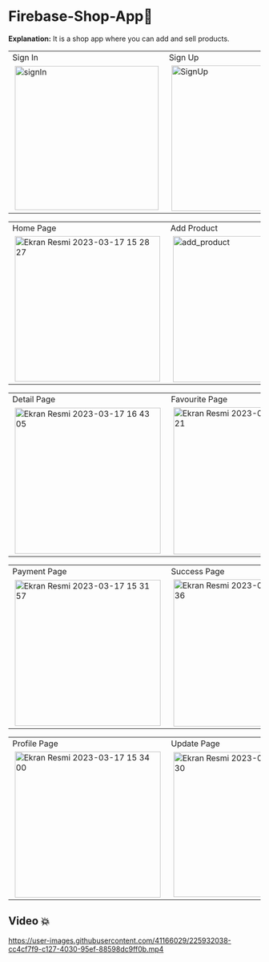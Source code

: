 # Firebase-Shop-App🌈

**Explanation:** It is a shop app where you can add and sell products.




<div>
<table>
  <tr>
    <td >Sign In</td>
     <td>Sign Up</td>
    <td>Forgot Password</td>
 
  </tr>


  <tr>
    <td >
      <img width="287" alt="signIn" src="https://user-images.githubusercontent.com/41166029/225912627-febb8f2a-8d1f-4492-9ad5-f76140ff0ff7.png" hspace="5"/>
    </td>
   <td>
    <img width="290" alt="SignUp" src="https://user-images.githubusercontent.com/41166029/225914353-6d1e283c-e1fa-4603-8ab2-5bee6fa1f49e.png" hspace="5"/>
    </td>
      <td>
    <img width="290" alt="ForgotPassword" src="https://user-images.githubusercontent.com/41166029/225914672-1ebf907c-7e22-4585-a41b-8837c7b78270.png" hspace="5"/>
    </td>
  
  </tr>
 </table>
 
 </div>
 
 
 <div>
<table>
  <tr>
    <td >Home Page</td>
     <td> Add Product</td>
    <td>Category Page</td>
 
  </tr>



  <tr>
    <td >
     <img width="290" alt="Ekran Resmi 2023-03-17 15 28 27" src="https://user-images.githubusercontent.com/41166029/225915524-86deee6f-fdbb-43b0-9cf4-c137fd8c08e1.png" hspace="5"/>
    </td>
   <td>
    <img width="291" alt="add_product" src="https://user-images.githubusercontent.com/41166029/225920514-bb7c8040-fde5-45eb-af5c-a5ec95c432e9.png" hspace="5"/>
    </td>
      <td>
   <img width="289" alt="Ekran Resmi 2023-03-17 16 42 42" src="https://user-images.githubusercontent.com/41166029/225922219-5213e1b1-3214-4c8f-ba75-d38c686d44e8.png" hspace="5"/>
    </td>
  
  </tr>
 </table>
 
 </div>
 

  <div>
<table>
  <tr>
    <td >Detail Page</td>
     <td>Favourite Page</td>
    <td>Basket Page</td>
 
  </tr>

  <tr>
    <td >
    <img width="291" alt="Ekran Resmi 2023-03-17 16 43 05" src="https://user-images.githubusercontent.com/41166029/225924572-a9544d50-faba-49af-bb0c-193e5b886f55.png" hspace="5"/>
    </td>
   <td>
    <img width="293" alt="Ekran Resmi 2023-03-17 15 29 21" src="https://user-images.githubusercontent.com/41166029/225924896-e1640d99-fedf-4276-89d8-85a0a1d27700.png" hspace="5"/>
    </td>
      <td>
 <img width="293" alt="Ekran Resmi 2023-03-17 15 30 13" src="https://user-images.githubusercontent.com/41166029/225925144-7583960c-ccc4-4e02-8a11-8ea8442d891a.png" hspace="5"/>
    </td>
  
  </tr>
 </table>
 
 </div>
 
 
 
   <div>
<table>
  <tr>
    <td>Payment Page</td>
     <td>Success Page</td>

  </tr>


  <tr>
    <td >
   <img width="291" alt="Ekran Resmi 2023-03-17 15 31 57" src="https://user-images.githubusercontent.com/41166029/225929317-857a1690-1186-465f-80c9-b59a96f378dc.png" hspace="5"/>
    </td>
   <td>
 <img width="293" alt="Ekran Resmi 2023-03-17 15 32 36" src="https://user-images.githubusercontent.com/41166029/225929853-2961da93-1d67-419c-8e64-7b72ad837249.png" hspace="5"/>
    </td>

  
  </tr>
 </table>
 
 </div>
 
 
 
<div>
<table>
  <tr>
    <td>Profile Page</td>
     <td>Update Page</td>

  </tr>


  <tr>
    <td >
  <img width="291" alt="Ekran Resmi 2023-03-17 15 34 00" src="https://user-images.githubusercontent.com/41166029/225931011-36dc4c04-861f-433f-99b9-1a5f0fd6486a.png" hspace="5"/>
    </td>
   <td>
<img width="289" alt="Ekran Resmi 2023-03-17 15 33 30" src="https://user-images.githubusercontent.com/41166029/225931326-31ce0d39-ebee-4b07-aaaf-ed898bd31c50.png"
 hspace="5"/>
    </td>

  
  </tr>
 </table>
 
 </div>
 
 
 ## Video 💥
 

https://user-images.githubusercontent.com/41166029/225932038-cc4cf7f9-c127-4030-95ef-88598dc9ff0b.mp4


 
 
 
 
